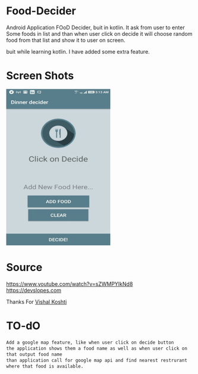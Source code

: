 # Food-Decider
Android Application FOoD Decider, buit in kotlin.
It ask from user to enter Some foods in list and than when user click on decide it will choose random food from that list and show it to user on screen.

buit while learning kotlin.
I have added some extra feature.

# Screen Shots </br>
<IMG src="ss.jpeg" height="420px" width="280px" alt="screenshot"/>

# Source
https://www.youtube.com/watch?v=sZWMPYIkNd8 </br>
https://devslopes.com

Thanks For [Vishal Koshti](https://github.com/vkoshti)

# TO-dO
```
Add a google map feature, like when user click on decide button
the application shows them a food name as well as when user click on that output food name
than application call for google map api and find nearest restrurant where that food is available.
```
